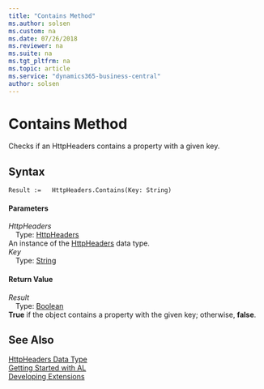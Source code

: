 ```yaml
---
title: "Contains Method"
ms.author: solsen
ms.custom: na
ms.date: 07/26/2018
ms.reviewer: na
ms.suite: na
ms.tgt_pltfrm: na
ms.topic: article
ms.service: "dynamics365-business-central"
author: solsen
---
```

[//]: # (START>DO_NOT_EDIT)
[//]: # (IMPORTANT:Do not edit any of the content between here and the END>DO_NOT_EDIT.)
[//]: # (Any modifications should be made in the .resx files in the ModernDev repo.)
# Contains Method
Checks if an HttpHeaders contains a property with a given key.

## Syntax
```
Result :=   HttpHeaders.Contains(Key: String)
```
#### Parameters
*HttpHeaders*  
&emsp;Type: [HttpHeaders](httpheaders-data-type.md)  
An instance of the [HttpHeaders](httpheaders-data-type.md) data type.  
*Key*  
&emsp;Type: [String](string-data-type.md)  



#### Return Value
*Result*  
&emsp;Type: [Boolean](boolean-data-type.md)  
**True** if the object contains a property with the given key; otherwise, **false**.  


[//]: # (IMPORTANT: END>DO_NOT_EDIT)
## See Also
[HttpHeaders Data Type](httpheaders-data-type.md)  
[Getting Started with AL](../devenv-get-started.md)  
[Developing Extensions](../devenv-dev-overview.md)